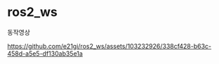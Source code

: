# ros2_ws

동작영상

https://github.com/e21gi/ros2_ws/assets/103232926/338cf428-b63c-458d-a5e5-df130ab35e1a

